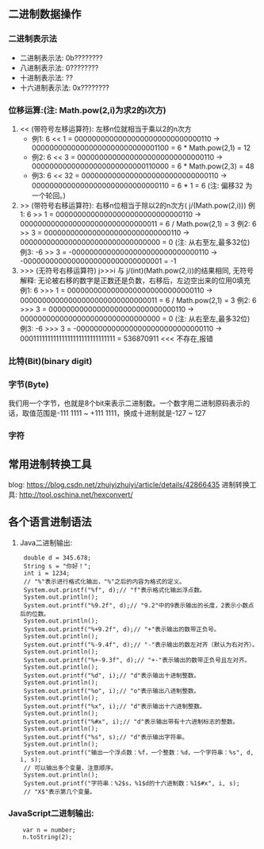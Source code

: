 ## 二进制数据操作
### 二进制表示法
- 二进制表示法: 0b????????
- 八进制表示法: 0????????
- 十进制表示法: ??
- 十六进制表示法: 0x????????
### 位移运算:(注: Math.pow(2,i)为求2的i次方)
1. << (带符号左移运算符): 左移n位就相当于乘以2的n次方
    - 例1: 6 << 1 = 00000000000000000000000000000110 -> 00000000000000000000000000001100 = 6 * Math.pow(2,1) = 12
    - 例2: 6 << 3 = 00000000000000000000000000000110 -> 00000000000000000000000000110000 = 6 * Math.pow(2,3) = 48
    - 例3: 6 << 32 = 00000000000000000000000000000110 -> 00000000000000000000000000000110 = 6 * 1 = 6 (注: 偏移32 为一个轮回。)
2.  &gt;&gt; (带符号右移运算符): 右移n位相当于除以2的n次方( j/(Math.pow(2,i)))
        例1: 6 >> 1 = 00000000000000000000000000000110 -> 00000000000000000000000000000011 = 6 / Math.pow(2,1) = 3
        例2: 6 >> 3 = 00000000000000000000000000000110 -> 00000000000000000000000000000000 = 0 (注: 从右至左,最多32位)
        例3: -6 >> 3 = -00000000000000000000000000000110 -> -00000000000000000000000000000001 = -1
3. &gt;&gt;&gt; (无符号右移运算符)  j>>>i 与 j/(int)(Math.pow(2,i))的结果相同,
        无符号解释: 无论被右移的数字是正数还是负数，右移后，左边空出来的位用0填充
        例1: 6 >>> 1 = 00000000000000000000000000000110 -> 00000000000000000000000000000011 = 6 / Math.pow(2,1) = 3
        例2: 6 >>> 3 = 00000000000000000000000000000110 -> 00000000000000000000000000000000 = 0 (注: 从右至左,最多32位)
        例3: -6 >>> 3 = -00000000000000000000000000000110 -> 00011111111111111111111111111111 = 536870911
    <<< 不存在,报错
### 比特(Bit)(binary digit)

### 字节(Byte)
我们用一个字节，也就是8个bit来表示二进制数。一个数字用二进制原码表示的话，取值范围是-111 1111 ~ +111 1111，换成十进制就是-127 ~ 127

### 字符


## 常用进制转换工具
blog: https://blog.csdn.net/zhuiyizhuiyi/article/details/42866435
进制转换工具: http://tool.oschina.net/hexconvert/


## 各个语言进制语法
1. Java二进制输出:
   ```
    double d = 345.678;
    String s = "你好！";
    int i = 1234;
    // "%"表示进行格式化输出，"%"之后的内容为格式的定义。
    System.out.printf("%f", d);// "f"表示格式化输出浮点数。
    System.out.println();
    System.out.printf("%9.2f", d);// "9.2"中的9表示输出的长度，2表示小数点后的位数。
    System.out.println();
    System.out.printf("%+9.2f", d);// "+"表示输出的数带正负号。
    System.out.println();
    System.out.printf("%-9.4f", d);// "-"表示输出的数左对齐（默认为右对齐）。
    System.out.println();
    System.out.printf("%+-9.3f", d);// "+-"表示输出的数带正负号且左对齐。
    System.out.println();
    System.out.printf("%d", i);// "d"表示输出十进制整数。
    System.out.println();
    System.out.printf("%o", i);// "o"表示输出八进制整数。
    System.out.println();
    System.out.printf("%x", i);// "d"表示输出十六进制整数。
    System.out.println();
    System.out.printf("%#x", i);// "d"表示输出带有十六进制标志的整数。
    System.out.println();
    System.out.printf("%s", s);// "d"表示输出字符串。
    System.out.println();
    System.out.printf("输出一个浮点数：%f，一个整数：%d，一个字符串：%s", d, i, s);
    // 可以输出多个变量，注意顺序。
    System.out.println();
    System.out.printf("字符串：%2$s，%1$d的十六进制数：%1$#x", i, s);
    // "X$"表示第几个变量。
    ```
### JavaScript二进制输出:
```
    var n = number;
    n.toString(2);
```
